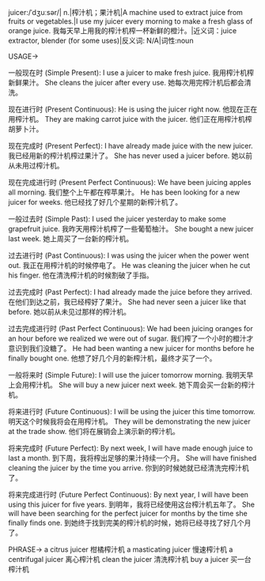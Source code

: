 juicer:/ˈdʒuːsər/| n.|榨汁机；果汁机|A machine used to extract juice from fruits or vegetables.|I use my juicer every morning to make a fresh glass of orange juice. 我每天早上用我的榨汁机榨一杯新鲜的橙汁。|近义词：juice extractor, blender (for some uses)|反义词: N/A|词性:noun

USAGE->

一般现在时 (Simple Present):
I use a juicer to make fresh juice. 我用榨汁机榨新鲜果汁。
She cleans the juicer after every use. 她每次用完榨汁机后都会清洗。

现在进行时 (Present Continuous):
He is using the juicer right now. 他现在正在用榨汁机。
They are making carrot juice with the juicer. 他们正在用榨汁机榨胡萝卜汁。

现在完成时 (Present Perfect):
I have already made juice with the new juicer. 我已经用新的榨汁机榨过果汁了。
She has never used a juicer before. 她以前从未用过榨汁机。

现在完成进行时 (Present Perfect Continuous):
We have been juicing apples all morning. 我们整个上午都在榨苹果汁。
He has been looking for a new juicer for weeks. 他已经找了好几个星期的新榨汁机了。

一般过去时 (Simple Past):
I used the juicer yesterday to make some grapefruit juice. 我昨天用榨汁机榨了一些葡萄柚汁。
She bought a new juicer last week. 她上周买了一台新的榨汁机。

过去进行时 (Past Continuous):
I was using the juicer when the power went out. 我正在用榨汁机的时候停电了。
He was cleaning the juicer when he cut his finger. 他在清洗榨汁机的时候割破了手指。

过去完成时 (Past Perfect):
I had already made the juice before they arrived. 在他们到达之前，我已经榨好了果汁。
She had never seen a juicer like that before. 她以前从未见过那样的榨汁机。

过去完成进行时 (Past Perfect Continuous):
We had been juicing oranges for an hour before we realized we were out of sugar. 我们榨了一个小时的橙汁才意识到我们没糖了。
He had been wanting a new juicer for months before he finally bought one.  他想了好几个月的新榨汁机，最终才买了一个。


一般将来时 (Simple Future):
I will use the juicer tomorrow morning. 我明天早上会用榨汁机。
She will buy a new juicer next week. 她下周会买一台新的榨汁机。

将来进行时 (Future Continuous):
I will be using the juicer this time tomorrow. 明天这个时候我将会在用榨汁机。
They will be demonstrating the new juicer at the trade show. 他们将在展销会上演示新的榨汁机。

将来完成时 (Future Perfect):
By next week, I will have made enough juice to last a month. 到下周，我将榨出足够的果汁持续一个月。
She will have finished cleaning the juicer by the time you arrive. 你到的时候她就已经清洗完榨汁机了。

将来完成进行时 (Future Perfect Continuous):
By next year, I will have been using this juicer for five years. 到明年，我将已经使用这台榨汁机五年了。
She will have been searching for the perfect juicer for months by the time she finally finds one. 到她终于找到完美的榨汁机的时候，她将已经寻找了好几个月了。

PHRASE->
a citrus juicer  柑橘榨汁机
a masticating juicer 慢速榨汁机
a centrifugal juicer 离心榨汁机
clean the juicer 清洗榨汁机
buy a juicer 买一台榨汁机
